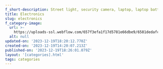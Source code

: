 ```yaml
---
f_short-description: Street light, security camera, laptop, laptop battery & Charger, drones etc.
title: Electronics
slug: electronics
f_category-image:
  url: >-
    https://uploads-ssl.webflow.com/657f3efa1f17d5781e66dbe9/6581dedafcc56eeb1c34644d_photo-1526406915894-7bcd65f60845.png
  alt: null
updated-on: '2023-12-19T18:20:12.770Z'
created-on: '2023-12-19T14:20:07.213Z'
published-on: '2023-12-19T18:26:01.079Z'
layout: '[categories].html'
tags: categories
---
```



